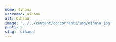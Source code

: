 ```yaml
---
nome: Oihana
username: oihana
alt: Oihana
image: '../../content/concorrenti/img/oihana.jpg'
punti: 5
slug: 'oihana'
---
```

